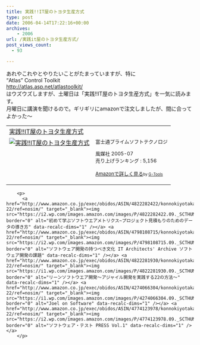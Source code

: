 ```yaml
---
title: 実践!!IT屋のトヨタ生産方式
type: post
date: 2006-04-14T17:22:16+00:00
archives:
    - 2006
url: /実践it屋のトヨタ生産方式/
post_views_count:
  - 93

---
```

あれやこれやとやりたいことがたまっていますが、特に  
&#8220;Atlas&#8221; Control Toolkit  
<http://atlas.asp.net/atlastoolkit/>  
はウズウズしますが、土曜日は「実践!!IT屋のトヨタ生産方式」を一気に読みます。  
月曜日に講演を聞けるので。ギリギリにamazonで注文しましたが、間に合ってよかった～

<table  border="0" cellpadding="5">
  <tr>
    <td colspan="2">
      <a href="http://www.amazon.co.jp/exec/obidos/ASIN/4833151472/konnokiyotaka-22/ref=nosim/" target="_blank">実践!!IT屋のトヨタ生産方式</a>
    </td>
  </tr>
  
  <tr>
    <td valign="top">
      <a href="http://www.amazon.co.jp/exec/obidos/ASIN/4833151472/konnokiyotaka-22/ref=nosim/" target="_blank"><img src="https://i0.wp.com/images.amazon.com/images/P/4833151472.01._SCMZZZZZZZ_.jpg" border="0" alt="実践!!IT屋のトヨタ生産方式" data-recalc-dims="1" /></a>
    </td>
    <td valign="top">
      <font size="-1">富士通プライムソフトテクノロジ </p>
      <p>
        風媒社 2005-07<br />売り上げランキング : 5,156
      </p>
      <p>
        <a href="http://www.amazon.co.jp/exec/obidos/ASIN/4833151472/konnokiyotaka-22/ref=nosim/" target="_blank">Amazonで詳しく見る</a></font><font size="-2">by <a href="http://www.goodpic.com/mt/aws/index.html" >G-Tools</a></font></td> </tr> </table> 
        
        <p>
          <a href="http://www.amazon.co.jp/exec/obidos/ASIN/4822282422/konnokiyotaka-22/ref=nosim/" target="_blank"><img src="https://i2.wp.com/images.amazon.com/images/P/4822282422.09._SCTHUMBZZZ_.jpg" border="0" alt="初めて学ぶソフトウエアメトリクス~プロジェクト見積もりのためのデータの導き方" data-recalc-dims="1" /></a> <a href="http://www.amazon.co.jp/exec/obidos/ASIN/4798108715/konnokiyotaka-22/ref=nosim/" target="_blank"><img src="https://i2.wp.com/images.amazon.com/images/P/4798108715.09._SCTHUMBZZZ_.jpg" border="0" alt="ソフトウェア開発の持つべき文化 IT Architects' Archive ソフトウェア開発の課題" data-recalc-dims="1" /></a> <a href="http://www.amazon.co.jp/exec/obidos/ASIN/4822281930/konnokiyotaka-22/ref=nosim/" target="_blank"><img src="https://i1.wp.com/images.amazon.com/images/P/4822281930.09._SCTHUMBZZZ_.jpg" border="0" alt="リーンソフトウエア開発～アジャイル開発を実践する22の方法～" data-recalc-dims="1" /></a> <a href="http://www.amazon.co.jp/exec/obidos/ASIN/4274066304/konnokiyotaka-22/ref=nosim/" target="_blank"><img src="https://i1.wp.com/images.amazon.com/images/P/4274066304.09._SCTHUMBZZZ_.jpg" border="0" alt="Joel on Software" data-recalc-dims="1" /></a> <a href="http://www.amazon.co.jp/exec/obidos/ASIN/4774123978/konnokiyotaka-22/ref=nosim/" target="_blank"><img src="https://i2.wp.com/images.amazon.com/images/P/4774123978.09._SCTHUMBZZZ_.jpg" border="0" alt="ソフトウェア・テスト PRESS Vol.1" data-recalc-dims="1" /></a>
        </p>